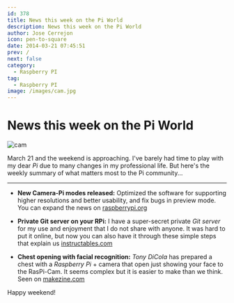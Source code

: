 ```yaml
---
id: 378
title: News this week on the Pi World
description: News this week on the Pi World
author: Jose Cerrejon
icon: pen-to-square
date: 2014-03-21 07:45:51
prev: /
next: false
category:
  - Raspberry PI
tag:
  - Raspberry PI
image: /images/cam.jpg
---
```


# News this week on the Pi World

![cam](/images/cam.jpg)

March 21 and the weekend is approaching. I've barely had time to play with my dear *Pi* due to many changes in my professional life. But here's the weekly summary of what matters most to the Pi community...

- - -
* **New Camera-Pi modes released:** Optimized the software for supporting higher resolutions and better usability, and fix bugs in preview mode. You can expand the news on [raspberrypi.org](http://www.raspberrypi.org/archives/6475) 

* **Private Git server on your RPi:** I have a super-secret private *Git server* for my use and enjoyment that I do not share with anyone. It was hard to put it online, but now you can also have it through these simple steps that explain us [instructables.com](http://www.instructables.com/id/GitPi-A-Private-Git-Server-on-Raspberry-Pi/?ALLSTEPS)

* **Chest opening with facial recognition:** *Tony DiCola* has prepared a chest with a *Raspberry Pi* + camera that open just showing your face to the RasPi-Cam. It seems complex but it is easier to make than we think. Seen on [makezine.com](http://makezine.com/projects/pi-face-treasure-box/)

Happy weekend!